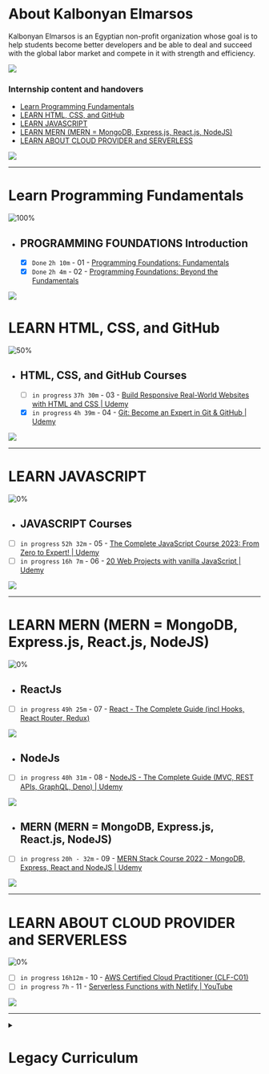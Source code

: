# About Kalbonyan Elmarsos

 Kalbonyan Elmarsos is an Egyptian non-profit organization whose goal is to help students become better developers and be able to deal and succeed with the global labor market and compete in it with strength and efficiency.
 <br/>

 <a href="https://www.linkedin.com/company/%D9%83%D8%A7%D9%84%D8%A8%D9%86%D9%8A%D8%A7%D9%86-%D8%A7%D9%84%D9%85%D8%B1%D8%B5%D9%88%D8%B5/" target="_blank"><img src="https://img.shields.io/badge/-Kalbonyan%20Elmarsos-0077B5?style=for-the-badge&logo=Linkedin&logoColor=white"/></a>

### Internship content and handovers

- [Learn Programming Fundamentals](https://github.com/RaheemAmer/Kalbonyan-Elmarsos-3rd-Patch/tree/main/Learn%20Programming%20Fundamentals)
- [LEARN HTML, CSS, and GitHub](https://github.com/RaheemAmer/Kalbonyan-Elmarsos-3rd-Patch/tree/main/LEARN%20HTML%2C%20CSS%2C%20and%20GitHub)
- [LEARN JAVASCRIPT](https://github.com/RaheemAmer/Kalbonyan-Elmarsos-3rd-Patch/tree/main/LEARN%20JAVASCRIPT)
- [LEARN MERN (MERN = MongoDB, Express.js, React.js, NodeJS)](https://github.com/RaheemAmer/Kalbonyan-Elmarsos-3rd-Patch/tree/main/LEARN%20MERN%20(MERN%20%3D%20MongoDB%2C%20Express.js%2C%20React.js%2C%20NodeJS))
- [LEARN ABOUT CLOUD PROVIDER and SERVERLESS](https://github.com/RaheemAmer/Kalbonyan-Elmarsos-3rd-Patch/tree/main/LEARN%20ABOUT%20CLOUD%20PROVIDER%20and%20SERVERLESS)

<img src="https://img.shields.io/badge/Total%20Number%20Of%20Hours%20For%20All%20Courses-%2B200h-blue">

- - - -
<!-- Fundamentals -->
# Learn Programming Fundamentals

![100%](https://progress-bar.dev/100/?title=Done)
<br />

- ## PROGRAMMING FOUNDATIONS Introduction

  - [x] `Done` `2h 10m` - 01 - [Programming Foundations: Fundamentals](https://www.linkedin.com/learning/programming-foundations-fundamentals-3/the-fundamentals-of-programming?autoplay=true&contextUrn=urn%3Ali%3AlyndaLearningPath%3A56db2b643dd5596be4e4989b)
  - [x] `Done` `2h 4m` - 02 - [Programming Foundations: Beyond the Fundamentals](https://www.linkedin.com/learning/programming-foundations-beyond-the-fundamentals/broadening-your-knowledge-of-programming-fundamentals?autoplay=true&contextUrn=urn%3Ali%3AlyndaLearningPath%3A56db2b643dd5596be4e4989b)

<img src="https://img.shields.io/badge/Total%20Number%20Of%20Hours%20For%20This%20Courses-4h14m-blue">

#
<!-- HTML, CSS, and GitHub -->
# LEARN HTML, CSS, and GitHub

![50%](https://progress-bar.dev/50/?title=Done)
<br />

- ## HTML, CSS, and GitHub Courses

  - [ ] `in progress` `37h 30m` - 03 - [Build Responsive Real-World Websites with HTML and CSS | Udemy](https://www.udemy.com/course/design-and-develop-a-killer-website-with-html5-and-css3/)
  - [x] `in progress` `4h 39m` - 04 - [Git: Become an Expert in Git & GitHub | Udemy](https://www.udemy.com/course/git-expert-4-hours/)

<img src="https://img.shields.io/badge/Total%20Number%20Of%20Hours%20For%20This%20Courses-42h9m-blue">

- - - -
<!-- LEARN JAVASCRIPT -->
# LEARN JAVASCRIPT

![0%](https://progress-bar.dev/0/?title=Done)
<br />

- ## JAVASCRIPT Courses

- [ ]  `in progress` `52h 32m` - 05 - [The Complete JavaScript Course 2023: From Zero to Expert! | Udemy](https://www.udemy.com/course/javascript-the-complete-guide-2020-beginner-advanced/)
- [ ]  `in progress` `16h 7m` - 06 - [20 Web Projects with vanilla JavaScript | Udemy](https://www.udemy.com/course/web-projects-with-vanilla-javascript/)

<img src="https://img.shields.io/badge/Total%20Number%20Of%20Hours%20For%20This%20Courses-68h-blue">

- - - -
<!-- MERN -->
# LEARN MERN (MERN = MongoDB, Express.js, React.js, NodeJS)

![0%](https://progress-bar.dev/0/?title=Done)

- ## ReactJs

- [ ]  `in progress` `49h 25m` - 07 - [React - The Complete Guide (incl Hooks, React Router, Redux)](https://www.udemy.com/course/react-the-complete-guide-incl-redux/)

<img src="https://img.shields.io/badge/Total%20Number%20Of%20Hours%20For%20This%20Courses-49h25m-blue">

- ## NodeJs

- [ ]  `in progress` `40h 31m` - 08 - [NodeJS - The Complete Guide (MVC, REST APIs, GraphQL, Deno) | Udemy](https://www.udemy.com/course/nodejs-the-complete-guide/)

<img src="https://img.shields.io/badge/Total%20Number%20Of%20Hours%20For%20This%20Courses-40h31m-blue">

- ## MERN (MERN = MongoDB, Express.js, React.js, NodeJS)

- [ ]  `in progress` `20h - 32m` - 09 - [MERN Stack Course 2022 - MongoDB, Express, React and NodeJS | Udemy](https://www.udemy.com/course/mern-stack-course-mongodb-express-react-and-nodejs/)

<img src="https://img.shields.io/badge/Total%20Number%20Of%20Hours%20For%20This%20Courses-20h32m-blue">

- - - -
<!-- SERVERLESS -->
# LEARN ABOUT CLOUD PROVIDER and SERVERLESS

![0%](https://progress-bar.dev/0/?title=Done)

- [ ]  `in progress` `16h12m` - 10 - [AWS Certified Cloud Practitioner (CLF-C01)](https://acloud.guru/overview/aws--certified-cloud-practitioner)
- [ ]  `in progress` `7h` - 11 - [Serverless Functions with Netlify | YouTube](https://www.youtube.com/watch?v=AfAZ33XjIBU)

<img src="https://img.shields.io/badge/Total%20Number%20Of%20Hours%20For%20This%20Courses-23h-blue">

- - - -
<!-- Legacy Curriculum -->

<details>
<summary>
<h1> Legacy Curriculum </h1>
</summary>

# LEARN Programming Foundations

1. [Programming Foundations: Fundamentals (2h 10m)](https://www.linkedin.com/learning/programming-foundations-fundamentals-3?contextUrn=urn%3Ali%3AlyndaLearningPath%3A56db2b643dd5596be4e4989b)

2. [Programming Foundations: Beyond the Fundamentals (2h 4m)](https://www.linkedin.com/learning/programming-foundations-beyond-the-fundamentals?contextUrn=urn%3Ali%3AlyndaLearningPath%3A56db2b643dd5596be4e4989b)

3. [Programming Foundations: Object-Oriented Design (2h 40m)](https://www.linkedin.com/learning/programming-foundations-object-oriented-design-3?contextUrn=urn%3Ali%3AlyndaLearningPath%3A56db2b643dd5596be4e4989b)

4. [Programming Foundations: Data Structures (2h 20m)](https://www.linkedin.com/learning/programming-foundations-data-structures-2?contextUrn=urn%3Ali%3AlyndaLearningPath%3A56db2b643dd5596be4e4989b)

5. [Programming Foundations: Algorithms (1h 45m)](https://www.linkedin.com/learning/programming-foundations-algorithms?contextUrn=urn%3Ali%3AlyndaLearningPath%3A56db2b643dd5596be4e4989b)

6. [Programming Foundations: Design Patterns (1h 44m)](https://www.linkedin.com/learning/programming-foundations-design-patterns-2?contextUrn=urn%3Ali%3AlyndaLearningPath%3A56db2b643dd5596be4e4989b)

7. [Programming Foundations: Databases (1h 25m)](https://www.linkedin.com/learning/programming-foundations-databases-2?contextUrn=urn%3Ali%3AlyndaLearningPath%3A56db2b643dd5596be4e4989b)

8. [Programming Foundations: APIs and Web Services (1h 14m)](https://www.linkedin.com/learning/programming-foundations-apis-and-web-services?contextUrn=urn%3Ali%3AlyndaLearningPath%3A56db2b643dd5596be4e4989b)

9. [Programming Foundations: Software Testing/QA (0h 53m)](https://www.linkedin.com/learning/programming-foundations-software-testing-qa?contextUrn=urn%3Ali%3AlyndaLearningPath%3A56db2b643dd5596be4e4989b)

10. [Learning GitHub (2h 11m)](https://www.linkedin.com/learning/learning-github)

# LEARN HTML and CSS

1. [Build Responsive Real-World Websites with HTML and CSS](https://www.udemy.com/course/design-and-develop-a-killer-website-with-html5-and-css3)

# LEARN JAVASCRIPT (REACT AND NODE)

1. JavaScript - Select one of these 2 courses to complete
    1. [The Complete JavaScript Course 2022: From Zero to Expert!](https://www.udemy.com/course/the-complete-javascript-course/)
    2. [The Modern JavaScript Bootcamp](https://www.udemy.com/course/modern-javascript/)
2. ReactJs - Select one of these 2 courses to complete
    1. [React - The Complete Guide (incl Hooks, React Router, Redux)](https://www.udemy.com/course/react-the-complete-guide-incl-redux/)
    2. [Complete React Developer in 2022 (w/ Redux, Hooks, GraphQL](https://www.udemy.com/course/complete-react-developer-zero-to-mastery/)
3. NodeJs - Select one of these 2 courses to complete
    1. [Complete NodeJS Developer in 2022 (GraphQL, MongoDB, + more)](https://www.udemy.com/course/complete-nodejs-developer-zero-to-mastery/)
    2. [The Complete Node.js Developer Course (3rd Edition)](https://www.udemy.com/course/the-complete-nodejs-developer-course-2/)

# LEARN ABOUT CLOUD PROVIDER (AWS)

1. [AWS Certified Cloud Practitioner (CLF-C01) (16h12 m)](https://acloud.guru/overview/aws--certified-cloud-practitioner)
  
2. [AWS Certified Solutions Architect Associate (45h 0m)](https://acloudguru.com/course/aws-certified-solutions-architect-associate-saa-c02)

# LEARN SERVERLESS

1. [Serverless Stack - The Basics](https://sst.dev/guide.html)

 </details>
